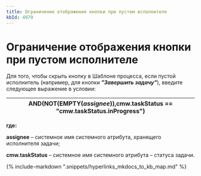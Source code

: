 ```yaml
---
title: Ограничение отображения кнопки при пустом исполнителе
kbId: 4979
---
```


# Ограничение отображения кнопки при пустом исполнителе

Для того, чтобы скрыть кнопку в Шаблоне процесса, если пустой исполнитель (например, для кнопки ***"Завершить задачу"***), введите следующее выражение в условии:

| AND(NOT(EMPTY($assignee)),$cmw.taskStatus == "cmw.taskStatus.inProgress") |
| --- |

**где:**

**assignee** – системное имя системного атрибута, хранящего исполнителя задачи;

**cmw.taskStatus** – системное имя системного атрибута – статуса задачи.

{% include-markdown ".snippets/hyperlinks_mkdocs_to_kb_map.md" %}
